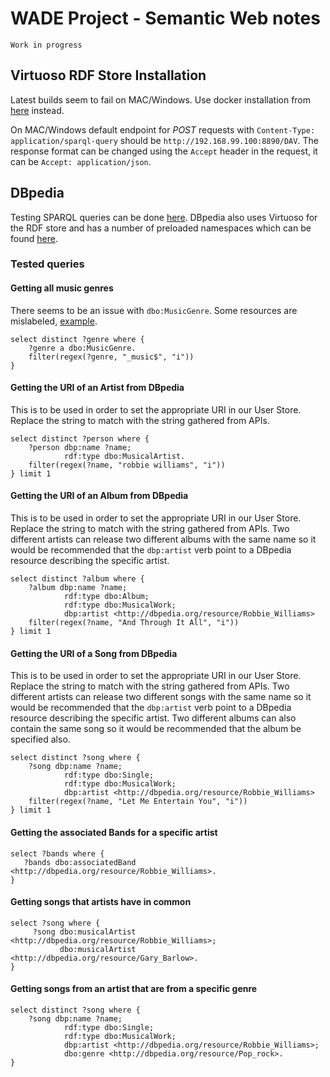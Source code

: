 # WADE Project - Semantic Web notes

`Work in progress`

## Virtuoso RDF Store Installation

Latest builds seem to fail on MAC/Windows. Use docker installation from [here](https://github.com/tenforce/docker-virtuoso) instead.

On MAC/Windows default endpoint for *POST* requests with `Content-Type: application/sparql-query` should be `http://192.168.99.100:8890/DAV`. The response format can be changed using the `Accept` header in the request, it can be `Accept: application/json`.

## DBpedia

Testing SPARQL queries can be done [here](http://dbpedia.org/sparql). DBpedia also uses Virtuoso for the RDF store and has a number of preloaded namespaces which can be found [here](http://dbpedia.org/sparql?nsdecl).

### Tested queries

#### Getting all music genres
There seems to be an issue with `dbo:MusicGenre`. Some resources are mislabeled, [example](http://dbpedia.org/page/X_window_manager).
```
select distinct ?genre where {
    ?genre a dbo:MusicGenre.
    filter(regex(?genre, "_music$", "i"))
}
```

#### Getting the URI of an Artist from DBpedia
This is to be used in order to set the appropriate URI in our User Store. Replace the string to match with the string gathered from APIs.
```
select distinct ?person where {
    ?person dbp:name ?name;
            rdf:type dbo:MusicalArtist.
    filter(regex(?name, "robbie williams", "i"))
} limit 1
```

#### Getting the URI of an Album from DBpedia
This is to be used in order to set the appropriate URI in our User Store. Replace the string to match with the string gathered from APIs. Two different artists can release two different albums with the same name so it would be recommended that the `dbp:artist` verb point to a DBpedia resource describing the specific artist.
```
select distinct ?album where {
    ?album dbp:name ?name;
            rdf:type dbo:Album;
            rdf:type dbo:MusicalWork;
            dbp:artist <http://dbpedia.org/resource/Robbie_Williams>
    filter(regex(?name, "And Through It All", "i"))
} limit 1
```

#### Getting the URI of a Song from DBpedia
This is to be used in order to set the appropriate URI in our User Store. Replace the string to match with the string gathered from APIs. Two different artists can release two different songs with the same name so it would be recommended that the `dbp:artist` verb point to a DBpedia resource describing the specific artist. Two different albums can also contain the same song so it would be recommended that the album be specified also.
```
select distinct ?song where {
    ?song dbp:name ?name;
            rdf:type dbo:Single;
            rdf:type dbo:MusicalWork;
            dbp:artist <http://dbpedia.org/resource/Robbie_Williams>
    filter(regex(?name, "Let Me Entertain You", "i"))
} limit 1
```

#### Getting the associated Bands for a specific artist
```
select ?bands where {
   ?bands dbo:associatedBand <http://dbpedia.org/resource/Robbie_Williams>.
}
```

#### Getting songs that artists have in common
```
select ?song where {
     ?song dbo:musicalArtist <http://dbpedia.org/resource/Robbie_Williams>;
           dbo:musicalArtist <http://dbpedia.org/resource/Gary_Barlow>.
}
```

#### Getting songs from an artist that are from a specific genre
```
select distinct ?song where {
    ?song dbp:name ?name;
            rdf:type dbo:Single;
            rdf:type dbo:MusicalWork;
            dbp:artist <http://dbpedia.org/resource/Robbie_Williams>;
            dbo:genre <http://dbpedia.org/resource/Pop_rock>.
}
```

